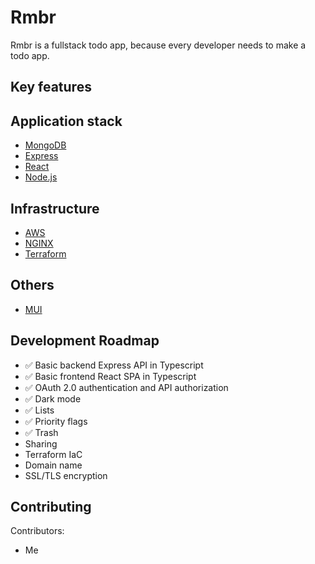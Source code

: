 # Rmbr

Rmbr is a fullstack todo app, because every developer needs to make a todo app.

## Key features

## Application stack

- [MongoDB](https://www.mongodb.com/)
- [Express](https://expressjs.com/)
- [React](https://reactjs.org/)
- [Node.js](https://nodejs.org/en/)

## Infrastructure

- [AWS](https://aws.amazon.com/)
- [NGINX](https://nginx.org/)
- [Terraform](https://www.terraform.io/)

## Others

- [MUI](https://mui.com/)

## Development Roadmap

- :white_check_mark: Basic backend Express API in Typescript
- :white_check_mark: Basic frontend React SPA in Typescript
- :white_check_mark: OAuth 2.0 authentication and API authorization
- :white_check_mark: Dark mode
- :white_check_mark: Lists
- :white_check_mark: Priority flags
- :white_check_mark: Trash
- Sharing
- Terraform IaC
- Domain name
- SSL/TLS encryption

## Contributing

Contributors:

- Me
